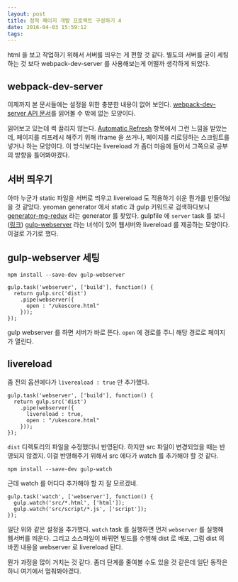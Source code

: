 ```yaml
---
layout: post
title: 정적 페이지 개발 프로젝트 구성하기 4
date: 2016-04-03 15:59:12
tags:
---
```


html 을 보고 작업하기 위해서 서버를 띄우는 게 편할 것 같다. 별도의 서버를 굳이 세팅하는 것 보다 webpack-dev-server 를 사용해보는게 어떨까 생각하게 되었다.

## webpack-dev-server
이제까지 본 문서들에는 설정을 위한 충분한 내용이 없어 보인다. [webpack-dev-server API 문서](http://webpack.github.io/docs/webpack-dev-server.html)를 읽어볼 수 밖에 없는 모양이다.

읽어보고 있는데 썩 끌리지 않는다. [Automatic Refresh](http://webpack.github.io/docs/webpack-dev-server.html#automatic-refresh) 항목에서 그런 느낌을 받았는데, 페이지를 리프레시 해주기 위해 iframe 을 쓰거나, 페이지를 리로딩하는 스크립트를 넣거나 하는 모양이다. 이 방식보다는 livereload 가 좀더 마음에 들어서 그쪽으로 공부의 방향을 틀어봐야겠다.

## 서버 띄우기
아마 누군가 static 파일을 서버로 띄우고 livereload 도 적용하기 쉬운 뭔가를 만들어놨을 것 같았다. yeoman generator 에서 static 과 gulp 키워드로 검색하다보니 [generator-mg-redux](https://github.com/ethanmuller/generator-mg-redux/) 라는 generator 를 찾았다. gulpfile 에 `server` task 를 보니 ([링크](https://github.com/ethanmuller/generator-mg-redux/blob/master/app/templates/tasks/server.coffee)) [gulp-webserver](https://github.com/schickling/gulp-webserver) 라는 녀석이 있어 웹서버와 livereload 를 제공하는 모양이다. 이걸로 가기로 했다.


## gulp-webserver 세팅
```
npm install --save-dev gulp-webserver
```

```
gulp.task('webserver', ['build'], function() {
  return gulp.src('dist')
    .pipe(webserver({
      open : "/ukescore.html"
    }));
});
```
gulp webserver 를 하면 서버가 바로 뜬다. `open` 에 경로를 주니 해당 경로로 페이지가 열린다.

## livereload

좀 전의 옵션에다가 `livereaload : true` 만 추가했다.
```
gulp.task('webserver', ['build'], function() {
  return gulp.src('dist')
    .pipe(webserver({
      livereload : true,
      open : "/ukescore.html"
    }));
});
```

`dist` 디렉토리의 파일을 수정했더니 반영된다. 하지만 src 파일이 변경되었을 때는 반영되지 않겠지. 이걸 반영해주기 위해서 src 에다가 watch 를 추가해야 할 것 같다.

```
npm install --save-dev gulp-watch
```

근데 watch 를 어디다 추가해야 할 지 잘 모르겠네.

```
gulp.task('watch', ['webserver'], function() {
  gulp.watch('src/*.html', ['html']);
  gulp.watch('src/script/*.js', ['script']);
});
```

일단 위와 같은 설정을 추가했다. `watch` task 를 실행하면 먼저 `webserver` 를 실행해 웹서버를 띄운다. 그리고 소스파일이 바뀌면 빌드를 수행해 dist 로 배포, 그럼 dist 의 바뀐 내용을 webserver 로 livereload 된다.

뭔가 과정을 많이 거치는 것 같다. 좀더 단계를 줄여볼 수도 있을 것 같은데 일단 동작은 하니 여기에서 멈춰봐야겠다.
